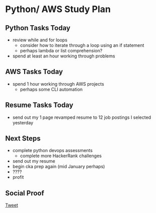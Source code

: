 
# Python/ AWS Study Plan

## Python Tasks Today

- review while and for loops
    - consider how to iterate through a loop using an if statement
    - perhaps lambda or list comprehension?
- spend at least an hour working through problems

## AWS Tasks Today

- spend 1 hour working through AWS projects
    - perhaps some CLI automation

## Resume Tasks Today

- send out my 1 page revamped resume to 12 job postings I selected yesterday

## Next Steps

- complete python devops assessments
    - complete more HackerRank challenges
- send out my resume
- begin cka prep again (mid January perhaps)
- ????
- profit

## Social Proof

[Tweet]()